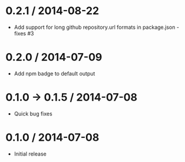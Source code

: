 0.2.1  / 2014-08-22
===================
  * Add support for long github repository.url formats in package.json - fixes #3

0.2.0  / 2014-07-09
===================
  * Add npm badge to default output

0.1.0 -> 0.1.5 / 2014-07-08
===================
  * Quick bug fixes

0.1.0 / 2014-07-08
===================
  * Initial release
